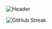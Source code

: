 ![Header](https://cdn.discordapp.com/attachments/768762518540648491/1063792169493745674/header.png)

![GitHub Streak](http://github-readme-streak-stats.herokuapp.com?user=antoinebqt&theme=react)
